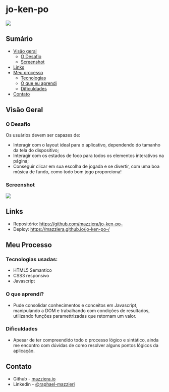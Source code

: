 # jo-ken-po

![](./src/design/preview-desktop.png)

## Sumário

- [Visão geral](#visão-geral)
  - [O Desafio](#o-desafio)
  - [Screenshot](#screenshot)
- [Links](#links)
- [Meu processo](#meu-processo)
  - [Tecnologias](#tecnologias-usadas)
  - [O que eu aprendi](#o-que-aprendi)
  - [Dificuldades](#dificuldades)
- [Contato](#contato)


## Visão Geral


### O Desafio

Os usuários devem ser capazes de:

- Interagir com o layout ideal para o aplicativo, dependendo do tamanho da tela do dispositivo;
- Interagir com os estados de foco para todos os elementos interativos na página;
- Conseguir clicar em sua escolha de jogada e se divertir, com uma boa música de fundo, como todo bom jogo proporciona!

### Screenshot

![](./src/design/pre-visualizacao-readme.gif)



## Links

- Repositório: https://github.com/mazziera/jo-ken-po-
- Deploy: https://mazziera.github.io/jo-ken-po-/

## Meu Processo

### Tecnologias usadas:

- HTML5 Semantico
- CSS3 responsivo
- Javascript


### O que aprendi?

- Pude consolidar conhecimentos e conceitos em Javascript, manipulando a DOM e trabalhando com condições de resultados, utilizando funções paramettrizadas que retornam um valor.

### Dificuldades

- Apesar de ter compreendido todo o processo lógico e sintático, ainda me encontro com dúvidas de como resolver alguns pontos lógicos da aplicação. 

## Contato

- Github - [mazziera.io](https://github.com/mazziera)
- Linkedin - [@raphael-mazzieri](https://www.linkedin.com/in/raphael-mazzieri/)

